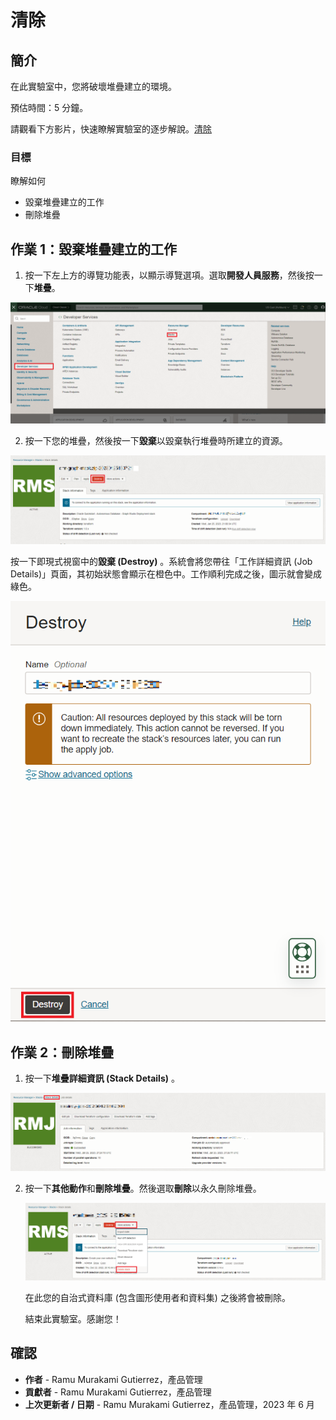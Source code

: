 # 清除

## 簡介

在此實驗室中，您將破壞堆疊建立的環境。

預估時間：5 分鐘。

請觀看下方影片，快速瞭解實驗室的逐步解說。[清除](videohub:1_uf4pv1t0)

### 目標

瞭解如何

*   毀棄堆疊建立的工作
*   刪除堆疊

## 作業 1：毀棄堆疊建立的工作

1.  按一下左上方的導覽功能表，以顯示導覽選項。選取**開發人員服務**，然後按一下**堆疊**。

![如何在 OCI 瀏覽功能表中取得堆疊的步驟](./images/stack-in-oci.png)

2.  按一下您的堆疊，然後按一下**毀棄**以毀棄執行堆疊時所建立的資源。

![顯示如何損毀堆疊](./images/destroy-stack.png)

按一下即現式視窗中的**毀棄 (Destroy)** 。系統會將您帶往「工作詳細資訊 (Job Details)」頁面，其初始狀態會顯示在橙色中。工作順利完成之後，圖示就會變成綠色。

![顯示如何損毀堆疊最終步驟](./images/destroy-final.png)

## 作業 2：刪除堆疊

1.  按一下**堆疊詳細資訊 (Stack Details)** 。

![如何回到堆疊詳細資訊](./images/stack-details.png)

2.  按一下**其他動作**和**刪除堆疊**。然後選取**刪除**以永久刪除堆疊。
    
    ![刪除堆疊的步驟](./images/delete-stack.png)
    
    在此您的自治式資料庫 (包含圖形使用者和資料集) 之後將會被刪除。
    
    結束此實驗室。感謝您！
    

## 確認

*   **作者** - Ramu Murakami Gutierrez，產品管理
*   **貢獻者** - Ramu Murakami Gutierrez，產品管理
*   **上次更新者 / 日期** - Ramu Murakami Gutierrez，產品管理，2023 年 6 月